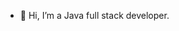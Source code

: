 - 👋 Hi, I’m a Java full stack developer.

<!---
vignesh210/vignesh210 is a ✨ special ✨ repository because its `README.md` (this file) appears on your GitHub profile.
You can click the Preview link to take a look at your changes.
--->
